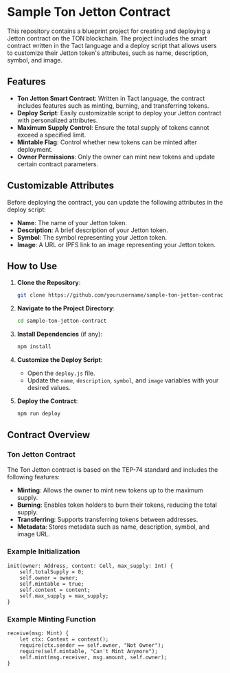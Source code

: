 # Sample Ton Jetton Contract

This repository contains a blueprint project for creating and deploying a Jetton contract on the TON blockchain. The project includes the smart contract written in the Tact language and a deploy script that allows users to customize their Jetton token's attributes, such as name, description, symbol, and image.

## Features

- **Ton Jetton Smart Contract**: Written in Tact language, the contract includes features such as minting, burning, and transferring tokens.
- **Deploy Script**: Easily customizable script to deploy your Jetton contract with personalized attributes.
- **Maximum Supply Control**: Ensure the total supply of tokens cannot exceed a specified limit.
- **Mintable Flag**: Control whether new tokens can be minted after deployment.
- **Owner Permissions**: Only the owner can mint new tokens and update certain contract parameters.

## Customizable Attributes

Before deploying the contract, you can update the following attributes in the deploy script:

- **Name**: The name of your Jetton token.
- **Description**: A brief description of your Jetton token.
- **Symbol**: The symbol representing your Jetton token.
- **Image**: A URL or IPFS link to an image representing your Jetton token.

## How to Use

1. **Clone the Repository**:
    ```bash
    git clone https://github.com/yourusername/sample-ton-jetton-contract.git
    ```

2. **Navigate to the Project Directory**:
    ```bash
    cd sample-ton-jetton-contract
    ```

3. **Install Dependencies** (if any):
    ```bash
    npm install
    ```

4. **Customize the Deploy Script**:
    - Open the `deploy.js` file.
    - Update the `name`, `description`, `symbol`, and `image` variables with your desired values.

5. **Deploy the Contract**:
    ```bash
    npm run deploy
    ```

## Contract Overview

### Ton Jetton Contract

The Ton Jetton contract is based on the TEP-74 standard and includes the following features:

- **Minting**: Allows the owner to mint new tokens up to the maximum supply.
- **Burning**: Enables token holders to burn their tokens, reducing the total supply.
- **Transferring**: Supports transferring tokens between addresses.
- **Metadata**: Stores metadata such as name, description, symbol, and image URL.

### Example Initialization

```tact
init(owner: Address, content: Cell, max_supply: Int) {
    self.totalSupply = 0;
    self.owner = owner;
    self.mintable = true;
    self.content = content;
    self.max_supply = max_supply;
}
```

### Example Minting Function

```tact
receive(msg: Mint) {
    let ctx: Context = context();
    require(ctx.sender == self.owner, "Not Owner");
    require(self.mintable, "Can't Mint Anymore");
    self.mint(msg.receiver, msg.amount, self.owner);
}
```
